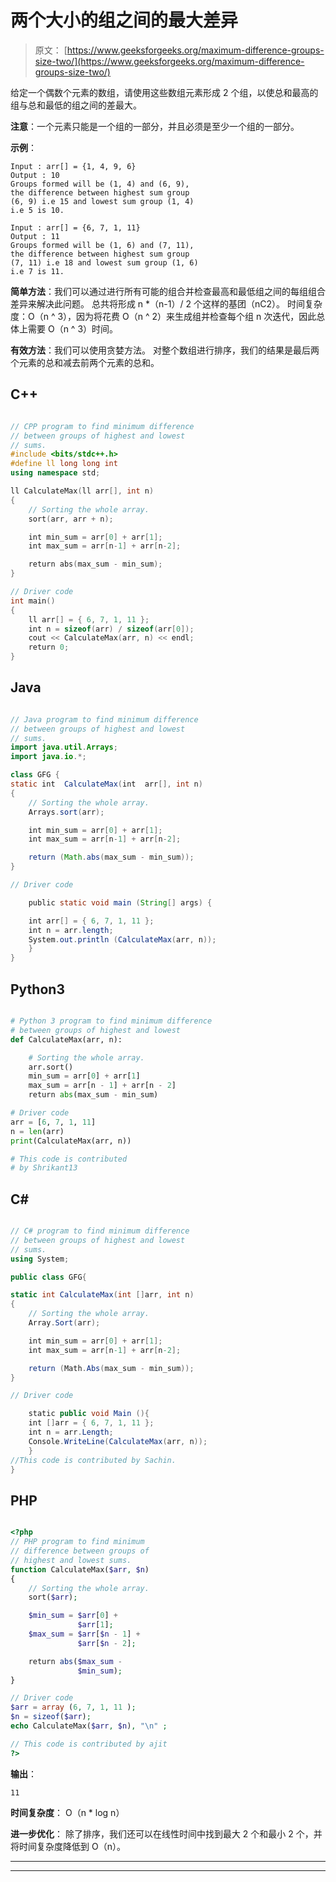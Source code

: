 # 两个大小的组之间的最大差异

> 原文： [https://www.geeksforgeeks.org/maximum-difference-groups-size-two/](https://www.geeksforgeeks.org/maximum-difference-groups-size-two/)

给定一个偶数个元素的数组，请使用这些数组元素形成 2 个组，以使总和最高的组与总和最低的组之间的差最大。

**注意**：一个元素只能是一个组的一部分，并且必须是至少一个组的一部分。

**示例**：

```
Input : arr[] = {1, 4, 9, 6}
Output : 10
Groups formed will be (1, 4) and (6, 9), 
the difference between highest sum group
(6, 9) i.e 15 and lowest sum group (1, 4)
i.e 5 is 10.

Input : arr[] = {6, 7, 1, 11}
Output : 11
Groups formed will be (1, 6) and (7, 11), 
the difference between highest sum group
(7, 11) i.e 18 and lowest sum group (1, 6)
i.e 7 is 11.

```



**简单方法**：我们可以通过进行所有可能的组合并检查最高和最低组之间的每组组合差异来解决此问题。 总共将形成 n *（n-1）/ 2 个这样的基团（nC2）。
时间复杂度：O（n ^ 3），因为将花费 O（n ^ 2）来生成组并检查每个组 n 次迭代，因此总体上需要 O（n ^ 3）时间。

**有效方法**：我们可以使用贪婪方法。 对整个数组进行排序，我们的结果是最后两个元素的总和减去前两个元素的总和。

## C++ 

```cpp

// CPP program to find minimum difference 
// between groups of highest and lowest 
// sums. 
#include <bits/stdc++.h> 
#define ll long long int 
using namespace std; 

ll CalculateMax(ll arr[], int n) 
{ 
    // Sorting the whole array. 
    sort(arr, arr + n); 

    int min_sum = arr[0] + arr[1]; 
    int max_sum = arr[n-1] + arr[n-2]; 

    return abs(max_sum - min_sum); 
} 

// Driver code 
int main() 
{ 
    ll arr[] = { 6, 7, 1, 11 }; 
    int n = sizeof(arr) / sizeof(arr[0]); 
    cout << CalculateMax(arr, n) << endl; 
    return 0; 
} 

```

## Java

```java

// Java program to find minimum difference  
// between groups of highest and lowest  
// sums.  
import java.util.Arrays;  
import java.io.*; 

class GFG { 
static int  CalculateMax(int  arr[], int n)  
{  
    // Sorting the whole array.  
    Arrays.sort(arr);  

    int min_sum = arr[0] + arr[1];  
    int max_sum = arr[n-1] + arr[n-2];  

    return (Math.abs(max_sum - min_sum));  
}  

// Driver code 

    public static void main (String[] args) { 

    int arr[] = { 6, 7, 1, 11 };  
    int n = arr.length;  
    System.out.println (CalculateMax(arr, n));  
    } 
} 

```

## Python3

```py

# Python 3 program to find minimum difference  
# between groups of highest and lowest  
def CalculateMax(arr, n): 

    # Sorting the whole array. 
    arr.sort() 
    min_sum = arr[0] + arr[1] 
    max_sum = arr[n - 1] + arr[n - 2] 
    return abs(max_sum - min_sum) 

# Driver code 
arr = [6, 7, 1, 11] 
n = len(arr) 
print(CalculateMax(arr, n)) 

# This code is contributed 
# by Shrikant13 

```

## C# 

```cs

// C# program to find minimum difference  
// between groups of highest and lowest  
// sums. 
using System; 

public class GFG{ 

static int CalculateMax(int []arr, int n)  
{  
    // Sorting the whole array.  
    Array.Sort(arr);  

    int min_sum = arr[0] + arr[1];  
    int max_sum = arr[n-1] + arr[n-2];  

    return (Math.Abs(max_sum - min_sum));  
}  

// Driver code 

    static public void Main (){ 
    int []arr = { 6, 7, 1, 11 };  
    int n = arr.Length;  
    Console.WriteLine(CalculateMax(arr, n));  
    } 
//This code is contributed by Sachin.     
} 

```

## PHP

```php

<?php 
// PHP program to find minimum  
// difference between groups of  
// highest and lowest sums. 
function CalculateMax($arr, $n) 
{ 
    // Sorting the whole array. 
    sort($arr); 

    $min_sum = $arr[0] +  
               $arr[1]; 
    $max_sum = $arr[$n - 1] +  
               $arr[$n - 2]; 

    return abs($max_sum - 
               $min_sum); 
} 

// Driver code 
$arr = array (6, 7, 1, 11 ); 
$n = sizeof($arr); 
echo CalculateMax($arr, $n), "\n" ; 

// This code is contributed by ajit 
?> 

```

**输出**：

```
11

```

**时间复杂度**： O（n * log n）

**进一步优化**：
除了排序，我们还可以在线性时间中找到最大 2 个和最小 2 个，并将时间复杂度降低到 O（n）。

[](https://practice.geeksforgeeks.org/courses/competitive-programming-live?utm_source=geeksforgeeks&utm_medium=article&utm_campaign=gfg_article_cp)

* * *

* * *



